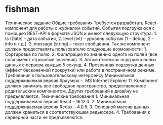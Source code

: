 # fishman

Техническое задание
Общие требования
Требуется разработать React-компонент для работы с журналом событий.
События подгружаюся с помощью REST-API в формате JSON и имеют следующую структура:
    1. ts (Date) – дата события,
    2. level (int) – уровень события (1 – debug, 2 – info и т.д.),
    3. message (string)  – текст сообщения.
Так же компонент должен предоставлять пользователю следующие возможности:
    1. Сортировка по полю.
    2. Фильтрация по значению одного из полей (все поля имеют строковые значения).
    3. Автоматическая подгрузка новых данных с сервера каждые 5 секунд.
    4. Прозрачная подгрузка данных (эффект бесконечной прокрутки) или работа в постраничном режиме.
Требования к пользовательскому интерфейсу
Минимальная поддерживаемая версия браузера –  MS Internet Explorer 11.
Компонент должен занимать все свободное пространство, предоставленное родительским компонентом.
Других требований к дизайну не предъявляются.
Технические требования
    1. Минимальная поддерживаемая версия React –  16.12.0.
    2. Минимальная поддерживаемая версия Redux –  4.0.5.
    3. Основной массив данных должен храниться в соответствующем редьюсере.
    4. Требования к серверной части не предъявляются.
